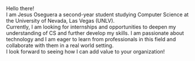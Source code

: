 Hello there!
<br>
I am Jesus Oseguera a second-year student studying Computer Science at the University of Nevada, Las Vegas (UNLV).
<br>
Currently, I am looking for internships and opportunities to deepen my understanding of CS and further develop my skills.
I am passionate about technology and I am eager to learn from professionals in this field and collaborate with them in a real world setting.
<br>
I look forward to seeing how I can add value to your organization!
